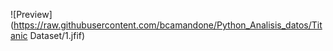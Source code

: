 
![Preview](https://raw.githubusercontent.com/bcamandone/Python_Analisis_datos/Titanic Dataset/1.jfif)










